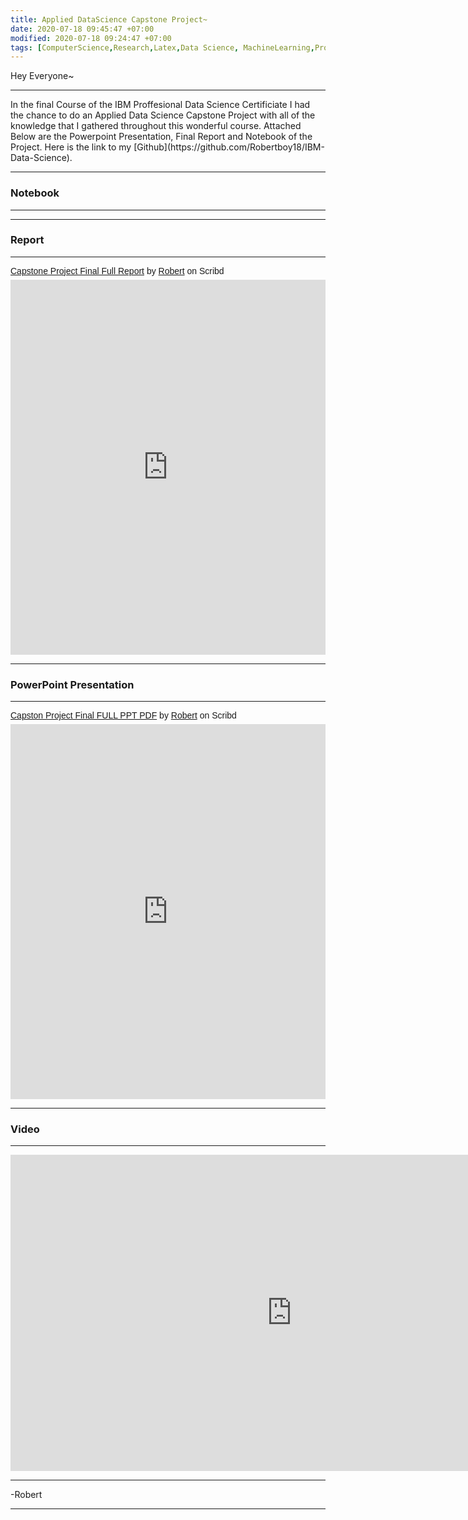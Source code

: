 ```yaml
---
title: Applied DataScience Capstone Project~
date: 2020-07-18 09:45:47 +07:00
modified: 2020-07-18 09:24:47 +07:00
tags: [ComputerScience,Research,Latex,Data Science, MachineLearning,Project,Data Analysis]
---
```

Hey Everyone~
<hr>
In the final Course of the IBM Proffesional Data Science Certificiate I had the chance to do an Applied Data Science Capstone Project with all of the knowledge that I gathered throughout this wonderful course. Attached Below are the Powerpoint Presentation, Final Report and Notebook of the Project. Here is the link to my [Github](https://github.com/Robertboy18/IBM-Data-Science).  

<hr> 

### Notebook
<hr>
<script src="https://gist.github.com/Robertboy18/65569d9c046157977fb4d40bde08167e.js"></script>
<hr>  

### Report 
<hr>
<p  style=" margin: 12px auto 6px auto; font-family: Helvetica,Arial,Sans-serif; font-style: normal; font-variant: normal; font-weight: normal; font-size: 14px; line-height: normal; font-size-adjust: none; font-stretch: normal; -x-system-font: none; display: block;">   <a title="View Capstone Project Final Full Report on Scribd" href="https://www.scribd.com/document/469579624/Capstone-Project-Final-Full-Report#from_embed"  style="text-decoration: underline;" >Capstone Project Final Full Report</a> by <a title="View Robert's profile on Scribd" href="https://www.scribd.com/user/302728348/Robert#from_embed"  style="text-decoration: underline;" >Robert</a> on Scribd</p><iframe class="scribd_iframe_embed" title="Capstone Project Final Full Report" src="https://www.scribd.com/embeds/469579624/content?start_page=1&view_mode=scroll&access_key=key-CbfTbHVG8oLylgXR3fYo" data-auto-height="true" data-aspect-ratio="0.75" scrolling="no" id="doc_52736" width="100%" height="600" frameborder="0"></iframe><script type="text/javascript">(function() { var scribd = document.createElement("script"); scribd.type = "text/javascript"; scribd.async = true; scribd.src = "https://www.scribd.com/javascripts/embed_code/inject.js"; var s = document.getElementsByTagName("script")[0]; s.parentNode.insertBefore(scribd, s); })();</script>
<hr>  

### PowerPoint Presentation
<hr>
<p  style=" margin: 12px auto 6px auto; font-family: Helvetica,Arial,Sans-serif; font-style: normal; font-variant: normal; font-weight: normal; font-size: 14px; line-height: normal; font-size-adjust: none; font-stretch: normal; -x-system-font: none; display: block;">   <a title="View Capston Project Final FULL PPT PDF on Scribd" href="https://www.scribd.com/document/469579629/Capston-Project-Final-FULL-PPT-PDF#from_embed"  style="text-decoration: underline;" >Capston Project Final FULL PPT PDF</a> by <a title="View Robert's profile on Scribd" href="https://www.scribd.com/user/302728348/Robert#from_embed"  style="text-decoration: underline;" >Robert</a> on Scribd</p><iframe class="scribd_iframe_embed" title="Capston Project Final FULL PPT PDF" src="https://www.scribd.com/embeds/469579629/content?start_page=1&view_mode=scroll&access_key=key-nsF9Ax75JOke6ilrScp4" data-auto-height="false" data-aspect-ratio="1.7790927021696252" scrolling="no" id="doc_88843" width="100%" height="600" frameborder="0"></iframe>
<hr>

### Video
<hr>
<iframe width="900" height="506" src="https://www.youtube.com/embed/A59a1XKr_q4" frameborder="0" allow="accelerometer; autoplay; encrypted-media; gyroscope; picture-in-picture" allowfullscreen></iframe>
<hr>
-Robert
<hr>  

<div id="wpac-comment"></div>
<script type="text/javascript">
wpac_init = window.wpac_init || [];
wpac_init.push({widget: 'Comment', id: 26271});
(function() {
    if ('WIDGETPACK_LOADED' in window) return;
    WIDGETPACK_LOADED = true;
    var mc = document.createElement('script');
    mc.type = 'text/javascript';
    mc.async = true;
    mc.src = 'https://embed.widgetpack.com/widget.js';
    var s = document.getElementsByTagName('script')[0]; s.parentNode.insertBefore(mc, s.nextSibling);
})();
</script>
